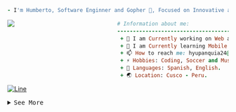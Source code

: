 ```ruby
- I'm Humberto, Software Enginner and Gopher 🦫, Focused on Innovative and Efficient Solutions:
```

 <img width="250px" align="left" src="https://user-images.githubusercontent.com/115683237/213916496-ee9a79a5-dde3-41d0-998c-8568e1ea8e13.svg "/>
  
```ruby
# Information about me:
-------------------------------------------------------------------------
 + 🔭 I am Currently working on Web app Development.
 + 🌱 I am Currently learning Mobile app Development with Flutter.
 + 📫 How to reach me: hyupanquia24@gmail.com.
 + ⚡ Hobbies: Coding, Soccer and Music.
 + 💭 Languages: Spanish, English.
 + 🌏 Location: Cusco - Peru.
``` 

[![Line](https://user-images.githubusercontent.com/73097560/115834477-dbab4500-a447-11eb-908a-139a6edaec5c.gif)](#)

<details>
<summary><samp>See More</samp></summary>

### <samp> **_Find me:_** </samp> 
[![Facebook](https://user-images.githubusercontent.com/109688585/197315413-0807404e-7488-45d2-abad-1df6a566fb01.svg)](https://web.facebook.com/profile.php?id=100085827152668)
[![Instagram](https://user-images.githubusercontent.com/109688585/197315418-f47d9547-74b3-4e82-b6e3-576b76e71918.svg)](https://www.instagram.com/ypnqh/)
[![LinkedIn](https://user-images.githubusercontent.com/109688585/197315950-06bd3031-c924-408b-9e0a-e96b968bbbd3.svg)](https://www.linkedin.com/in/ypnqh/)
[![TikTok](https://user-images.githubusercontent.com/109688585/197315429-07ad4b38-82a5-45b3-a0f0-c3764b9280ba.svg)](https://www.tiktok.com/@ypnqh/)
[![Twitter](https://user-images.githubusercontent.com/109688585/197315432-04df6483-de28-45e5-abc3-8ae4723fdda8.svg)](https://twitter.com/ypnqh_)
[![Gmail](https://user-images.githubusercontent.com/109688585/197362558-c5440ea0-3c55-4ddf-aaef-ee0f6b457068.svg)](mailto:hyupanquia24@gmail.com)
 
### <samp> **_Technologies:_** </samp> 
 
| <samp> _Languages_ </samp> |<samp> _Frameworks & DB_ </samp> | <samp> _Tools_ </samp>|
| :---: | :---:| :---: |
| ![Go](assets/Go.svg) ![Rust](assets/Rust.svg) ![JavaScript](assets/JavaScript.svg) ![TypeScript](assets/TypeScript.svg) ![HTML](assets/HTML.svg) ![CSS](assets/CSS.svg) | ![TailwindCSS](assets/TailwindCSS.svg) ![React](assets/React.svg) ![MongoDB](assets/MongoDB.svg) | ![VSCode](assets/VSCode.svg) ![PNPM](assets/PNPM.svg) ![Vite](assets/Vite.svg) ![Git](assets/Git.svg) ![Docker](assets/Docker.svg) ![Figma](assets/Figma.svg) |


<div style="display: flex; justify-content: center;  gap: 2px" align="center"> <img width="350px" height="200px" src="https://github-readme-stats-git-masterrstaa-rickstaa.vercel.app/api/top-langs?username=ypnqh&show_icons=true&locale=en&layout=compact&hide_border=true&title_color=00bfbf&text_color=c9d1d9&bg_color=0d1117" alt="ypnqh" /> <img width="350px" height="200px" src="https://github-readme-stats-git-masterrstaa-rickstaa.vercel.app/api?username=ypnqh&show_icons=true&locale=en&&count_private=true&hide_border=true&title_color=00bfbf&icon_color=4e6e97&text_color=c9d1d9&bg_color=0d1117" alt="ypnqh" /></div>
